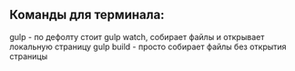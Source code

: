 ## Команды для терминала:
  gulp - по дефолту стоит gulp watch, собирает файлы и открывает локальную страницу
  gulp build - просто собирает файлы без открытия страницы
